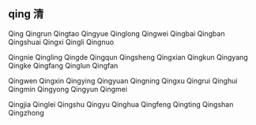 qing  清
---

Qing Qingrun Qingtao Qingyue Qinglong Qingwei Qingbai Qingban Qingshuai  Qingxi Qingli Qingnuo 

Qingnie Qingling Qingde Qingqun Qingsheng Qingxian Qingkun Qingyang Qingke Qingfang Qinglun Qingfan

Qingwen Qingxin Qingying Qingyuan Qingning Qingxu Qingrui Qinghui Qingmin Qingyong Qingyun Qingmei 

Qingjia Qinglei Qingshu Qingyu Qinghua Qingfeng Qingting Qingshan Qingzhong 
